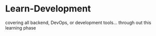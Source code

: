 # Learn-Development
covering all backend, DevOps, or development tools... through out this learning phase
